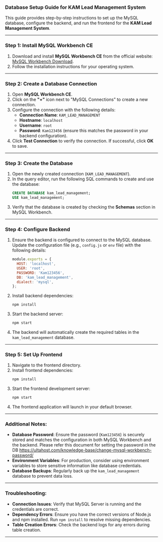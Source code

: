 ### Database Setup Guide for KAM Lead Management System

This guide provides step-by-step instructions to set up the MySQL database, configure the backend, and run the frontend for the **KAM Lead Management System**.

---

### Step 1: Install MySQL Workbench CE
1. Download and install **MySQL Workbench CE** from the official website:
   [MySQL Workbench Download](https://dev.mysql.com/downloads/workbench/).
2. Follow the installation instructions for your operating system.

---

### Step 2: Create a Database Connection
1. Open **MySQL Workbench CE**.
2. Click on the **"+"** icon next to "MySQL Connections" to create a new connection.
3. Configure the connection with the following details:
   - **Connection Name**: `KAM_LEAD_MANAGEMENT`
   - **Hostname**: `localhost`
   - **Username**: `root`
   - **Password**: `Kam123456` (ensure this matches the password in your backend configuration).
4. Click **Test Connection** to verify the connection. If successful, click **OK** to save.

---

### Step 3: Create the Database
1. Open the newly created connection (`KAM_LEAD_MANAGEMENT`).
2. In the query editor, run the following SQL commands to create and use the database:
   ```sql
   CREATE DATABASE kam_lead_management;
   USE kam_lead_management;
   ```
3. Verify that the database is created by checking the **Schemas** section in MySQL Workbench.

---

### Step 4: Configure Backend
1. Ensure the backend is configured to connect to the MySQL database. Update the configuration file (e.g., `config.js` or `env` file) with the following details:
   ```javascript
   module.exports = {
     HOST: 'localhost',
     USER: 'root',
     PASSWORD: 'Kam123456',
     DB: 'kam_lead_management',
     dialect: 'mysql',
   };
   ```
2. Install backend dependencies:
   ```bash
   npm install
   ```
3. Start the backend server:
   ```bash
   npm start
   ```
4. The backend will automatically create the required tables in the `kam_lead_management` database.

---

### Step 5: Set Up Frontend
1. Navigate to the frontend directory.
2. Install frontend dependencies:
   ```bash
   npm install
   ```
3. Start the frontend development server:
   ```bash
   npm start
   ```
4. The frontend application will launch in your default browser.

---

### Additional Notes:
- **Database Password**: Ensure the password (`Kam123456`) is securely stored and matches the configuration in both MySQL Workbench and the backend. Please refer this document for setting the password in the DB https://ultahost.com/knowledge-base/change-mysql-workbench-password/
- **Environment Variables**: For production, consider using environment variables to store sensitive information like database credentials.
- **Database Backups**: Regularly back up the `kam_lead_management` database to prevent data loss.

---

### Troubleshooting:
- **Connection Issues**: Verify that MySQL Server is running and the credentials are correct.
- **Dependency Errors**: Ensure you have the correct versions of Node.js and npm installed. Run `npm install` to resolve missing dependencies.
- **Table Creation Errors**: Check the backend logs for any errors during table creation.

---

